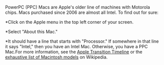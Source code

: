 PowerPC (PPC) Macs are Apple's older line of machines with Motorola chips. Macs purchased since 2006 are almost all Intel. To find out for sure:


*Click on the Apple menu in the top left corner of your screen.


*Select "About this Mac."


*It should have a line that starts with "Processor." If somewhere in that line it says "Intel," then you have an Intel Mac. Otherwise, you have a PPC Mac.For more information, see the 
[Apple Transition Timeline](http://en.wikipedia.org/wiki/Apple%E2%80%93Intel_transition#Timeline) or the 
[exhaustive list of Macintosh models](http://en.wikipedia.org/wiki/Timeline_of_Macintosh_models#2000s) on Wikipedia.
